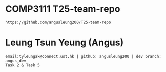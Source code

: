 # COMP3111 T25-team-repo

	https://github.com/angusleung200/T25-team-repo

# Leung Tsun Yeung (Angus)
	email:tyleungak@connect.ust.hk | github: angusleung200 | dev branch: angus_dev
	Task 2 & Task 5